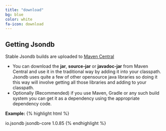 ```yaml
---
title: "download"
bg: blue
color: white
fa-icon: download
---
```


## Getting Jsondb

Stable Jsondb builds are uploaded to [Maven Central](http://search.maven.org/#search%7Cgav%7C1%7Cg%3A%22io.jsondb%22%20AND%20a%3A%22jsondb-core%22)

- You can download the **jar**, **source-jar** or **javadoc-jar** from Maven Central and use it in the traditional way by adding it into your classpath. Jsondb uses quite a few of other opensource java libraries so doing it this way will involve getting all those libraries and adding to your classpath.
- Optionally (Recommended) if you use Maven, Gradle or any such build system you can get it as a dependency using the appropriate dependency code.

**Example:**
{% highlight html %}
<!-- https://mvnrepository.com/artifact/io.jsondb/jsondb-core -->
<dependency>
  <groupId>io.jsondb</groupId>
  <artifactId>jsondb-core</artifactId>
  <version>1.0.85</version>
</dependency>
{% endhighlight %}
